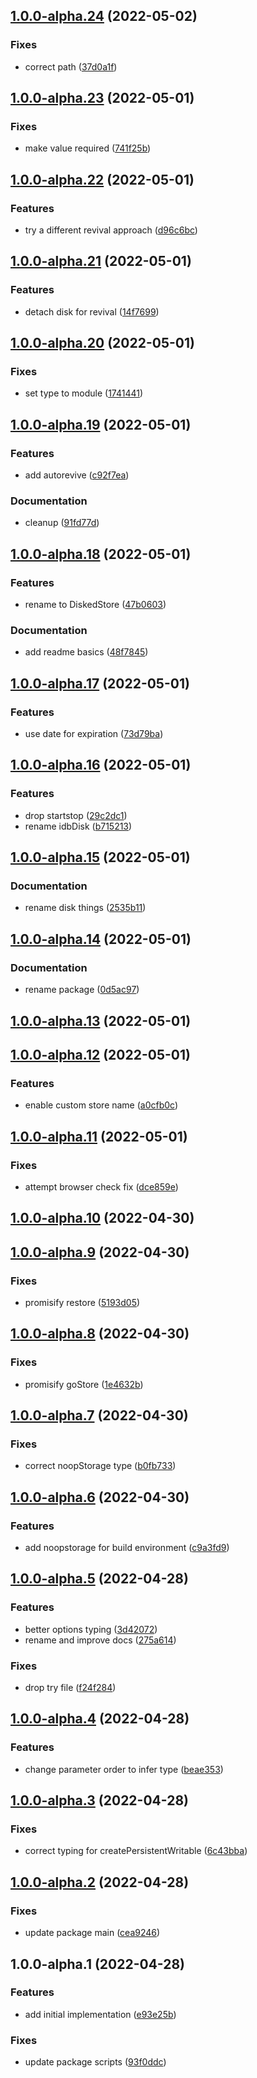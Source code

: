 

## [1.0.0-alpha.24](https://github.com/syfrtech/svelte-disk/compare/1.0.0-alpha.23...1.0.0-alpha.24) (2022-05-02)


### Fixes

* correct path ([37d0a1f](https://github.com/syfrtech/svelte-disk/commit/37d0a1fe54d66e0642a7103022f187ad0d8495df))

## [1.0.0-alpha.23](https://github.com/syfrtech/svelte-disk/compare/1.0.0-alpha.22...1.0.0-alpha.23) (2022-05-01)


### Fixes

* make value required ([741f25b](https://github.com/syfrtech/svelte-disk/commit/741f25bfa1bd7f73ab84ca8dbb8a0f7833fbfab6))

## [1.0.0-alpha.22](https://github.com/syfrtech/svelte-disk/compare/1.0.0-alpha.21...1.0.0-alpha.22) (2022-05-01)


### Features

* try a different revival approach ([d96c6bc](https://github.com/syfrtech/svelte-disk/commit/d96c6bcbb3da5ead916e345aba040311245070ff))

## [1.0.0-alpha.21](https://github.com/syfrtech/svelte-disk/compare/1.0.0-alpha.20...1.0.0-alpha.21) (2022-05-01)


### Features

* detach disk for revival ([14f7699](https://github.com/syfrtech/svelte-disk/commit/14f76997f49d5a2034b72e7314026933ef8f3cd9))

## [1.0.0-alpha.20](https://github.com/syfrtech/svelte-disk/compare/1.0.0-alpha.19...1.0.0-alpha.20) (2022-05-01)


### Fixes

* set type to module ([1741441](https://github.com/syfrtech/svelte-disk/commit/17414418aa3417be840671cf842bca8192746905))

## [1.0.0-alpha.19](https://github.com/syfrtech/svelte-disk/compare/1.0.0-alpha.18...1.0.0-alpha.19) (2022-05-01)


### Features

* add autorevive ([c92f7ea](https://github.com/syfrtech/svelte-disk/commit/c92f7ea25f049749682b4106b650788bd78ba068))


### Documentation

* cleanup ([91fd77d](https://github.com/syfrtech/svelte-disk/commit/91fd77dca9c43fcf79f3972c0825e41b07b89729))

## [1.0.0-alpha.18](https://github.com/syfrtech/svelte-disk/compare/1.0.0-alpha.17...1.0.0-alpha.18) (2022-05-01)


### Features

* rename to DiskedStore ([47b0603](https://github.com/syfrtech/svelte-disk/commit/47b0603b3c60233cda4704b94627ed68018c3991))


### Documentation

* add readme basics ([48f7845](https://github.com/syfrtech/svelte-disk/commit/48f78452e177e6e8363e1e60b011d31380717cc4))

## [1.0.0-alpha.17](https://github.com/syfrtech/svelte-disk/compare/1.0.0-alpha.16...1.0.0-alpha.17) (2022-05-01)


### Features

* use date for expiration ([73d79ba](https://github.com/syfrtech/svelte-disk/commit/73d79ba74d704bb8e81eb3e75310b6a82d55d3c0))

## [1.0.0-alpha.16](https://github.com/syfrtech/svelte-disk/compare/1.0.0-alpha.15...1.0.0-alpha.16) (2022-05-01)


### Features

* drop startstop ([29c2dc1](https://github.com/syfrtech/svelte-disk/commit/29c2dc14fff2f21161d0f97a58cd516f76e60e22))
* rename idbDisk ([b715213](https://github.com/syfrtech/svelte-disk/commit/b715213539224f40c9ed8d4f575732f12a9393e6))

## [1.0.0-alpha.15](https://github.com/syfrtech/svelte-disk/compare/1.0.0-alpha.14...1.0.0-alpha.15) (2022-05-01)


### Documentation

* rename disk things ([2535b11](https://github.com/syfrtech/svelte-disk/commit/2535b117a1e96aa3ab25eed5dd2703843d8fb2f4))

## [1.0.0-alpha.14](https://github.com/syfrtech/svelte-disk/compare/1.0.0-alpha.13...1.0.0-alpha.14) (2022-05-01)


### Documentation

* rename package ([0d5ac97](https://github.com/syfrtech/svelte-disk/commit/0d5ac97a74d68ef003f4a4d7c3a9306a19092d9b))

## [1.0.0-alpha.13](https://github.com/syfrtech/svelte-storestore/compare/1.0.0-alpha.12...1.0.0-alpha.13) (2022-05-01)

## [1.0.0-alpha.12](https://github.com/syfrtech/svelte-storestore/compare/1.0.0-alpha.11...1.0.0-alpha.12) (2022-05-01)


### Features

* enable custom store name ([a0cfb0c](https://github.com/syfrtech/svelte-storestore/commit/a0cfb0cc7392f09a09da59e729412abc12dd744e))

## [1.0.0-alpha.11](https://github.com/syfrtech/svelte-storestore/compare/1.0.0-alpha.10...1.0.0-alpha.11) (2022-05-01)


### Fixes

* attempt browser check fix ([dce859e](https://github.com/syfrtech/svelte-storestore/commit/dce859efa626e9ee8ddbf2b65e73189c0c629d40))

## [1.0.0-alpha.10](https://github.com/syfrtech/svelte-storestore/compare/1.0.0-alpha.9...1.0.0-alpha.10) (2022-04-30)

## [1.0.0-alpha.9](https://github.com/syfrtech/svelte-storestore/compare/1.0.0-alpha.8...1.0.0-alpha.9) (2022-04-30)


### Fixes

* promisify restore ([5193d05](https://github.com/syfrtech/svelte-storestore/commit/5193d05b9dd6d3cc0c46f84b0d910e1b8cf2c1bd))

## [1.0.0-alpha.8](https://github.com/syfrtech/svelte-storestore/compare/1.0.0-alpha.7...1.0.0-alpha.8) (2022-04-30)


### Fixes

* promisify goStore ([1e4632b](https://github.com/syfrtech/svelte-storestore/commit/1e4632b2936300c114678efbacff86188175a1d0))

## [1.0.0-alpha.7](https://github.com/syfrtech/svelte-storestore/compare/1.0.0-alpha.6...1.0.0-alpha.7) (2022-04-30)


### Fixes

* correct noopStorage type ([b0fb733](https://github.com/syfrtech/svelte-storestore/commit/b0fb733eae7d815396a02c8b0d2754135c0aa496))

## [1.0.0-alpha.6](https://github.com/syfrtech/svelte-storestore/compare/1.0.0-alpha.5...1.0.0-alpha.6) (2022-04-30)


### Features

* add noopstorage for build environment ([c9a3fd9](https://github.com/syfrtech/svelte-storestore/commit/c9a3fd9145f04265933d199d4af97340e309f823))

## [1.0.0-alpha.5](https://github.com/syfrtech/svelte-storestore/compare/1.0.0-alpha.4...1.0.0-alpha.5) (2022-04-28)


### Features

* better options typing ([3d42072](https://github.com/syfrtech/svelte-storestore/commit/3d42072ace2a05e67ad4c07804ae42cd28adfc29))
* rename and improve docs ([275a614](https://github.com/syfrtech/svelte-storestore/commit/275a6149b250cb8627dadfbfe65c6b60881875c8))


### Fixes

* drop try file ([f24f284](https://github.com/syfrtech/svelte-storestore/commit/f24f28410dcbe8dc341746363e16e885d98a17a2))

## [1.0.0-alpha.4](https://github.com/syfrtech/svelte-storestore/compare/1.0.0-alpha.3...1.0.0-alpha.4) (2022-04-28)


### Features

* change parameter order to infer type ([beae353](https://github.com/syfrtech/svelte-storestore/commit/beae3537673a33928a1a5272513eb1d954dd04e9))

## [1.0.0-alpha.3](https://github.com/syfrtech/svelte-storestore/compare/1.0.0-alpha.2...1.0.0-alpha.3) (2022-04-28)


### Fixes

* correct typing for createPersistentWritable ([6c43bba](https://github.com/syfrtech/svelte-storestore/commit/6c43bba3fb2ecd3f980da0381e4f4c3a72eebed1))

## [1.0.0-alpha.2](https://github.com/syfrtech/svelte-storestore/compare/1.0.0-alpha.1...1.0.0-alpha.2) (2022-04-28)


### Fixes

* update package main ([cea9246](https://github.com/syfrtech/svelte-storestore/commit/cea924601b649d46837a8ccf6893d9f345914999))

## 1.0.0-alpha.1 (2022-04-28)


### Features

* add initial implementation ([e93e25b](https://github.com/syfrtech/svelte-storestore/commit/e93e25b5d2ed77f7ff60a21faa90ce454d644b51))


### Fixes

* update package scripts ([93f0ddc](https://github.com/syfrtech/svelte-storestore/commit/93f0ddc1f2c5fd0205045fb0e4e83edf70fe6f4d))